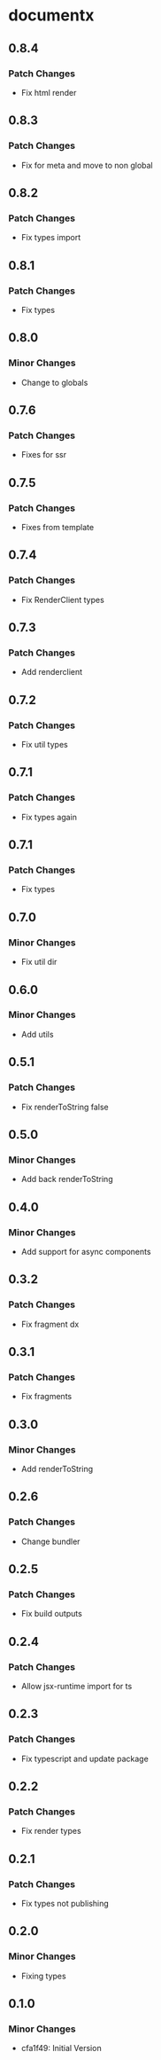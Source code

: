 # documentx

## 0.8.4

### Patch Changes

-   Fix html render

## 0.8.3

### Patch Changes

-   Fix for meta and move to non global

## 0.8.2

### Patch Changes

-   Fix types import

## 0.8.1

### Patch Changes

-   Fix types

## 0.8.0

### Minor Changes

-   Change to globals

## 0.7.6

### Patch Changes

-   Fixes for ssr

## 0.7.5

### Patch Changes

-   Fixes from template

## 0.7.4

### Patch Changes

-   Fix RenderClient types

## 0.7.3

### Patch Changes

-   Add renderclient

## 0.7.2

### Patch Changes

-   Fix util types

## 0.7.1

### Patch Changes

-   Fix types again

## 0.7.1

### Patch Changes

-   Fix types

## 0.7.0

### Minor Changes

-   Fix util dir

## 0.6.0

### Minor Changes

-   Add utils

## 0.5.1

### Patch Changes

-   Fix renderToString false

## 0.5.0

### Minor Changes

-   Add back renderToString

## 0.4.0

### Minor Changes

-   Add support for async components

## 0.3.2

### Patch Changes

-   Fix fragment dx

## 0.3.1

### Patch Changes

-   Fix fragments

## 0.3.0

### Minor Changes

-   Add renderToString

## 0.2.6

### Patch Changes

-   Change bundler

## 0.2.5

### Patch Changes

-   Fix build outputs

## 0.2.4

### Patch Changes

-   Allow jsx-runtime import for ts

## 0.2.3

### Patch Changes

-   Fix typescript and update package

## 0.2.2

### Patch Changes

-   Fix render types

## 0.2.1

### Patch Changes

-   Fix types not publishing

## 0.2.0

### Minor Changes

-   Fixing types

## 0.1.0

### Minor Changes

-   cfa1f49: Initial Version
